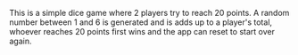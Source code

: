 This is a simple dice game where 2 players try to reach 20 points. A random number between 1 and 6 is generated and is adds up to a player's total, whoever reaches 20 points first
wins and the app can reset to start over again.
